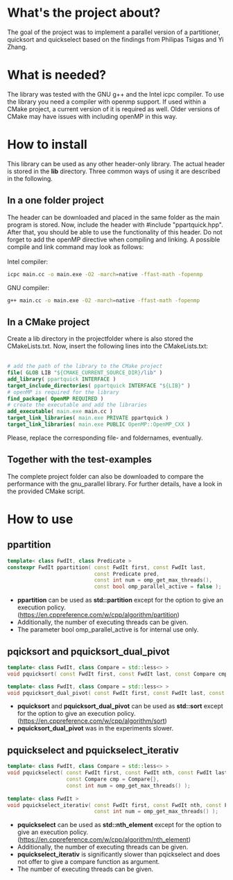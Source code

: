 # What's the project about?
The goal of the project was to implement a parallel version of a partitioner, quicksort and quickselect based on the findings from Philipas Tsigas and Yi Zhang.
# What is needed?
The library was tested with the GNU g++ and the Intel icpc compiler. To use the library you need a compiler with openmp support. If used within a CMake project, a current version of it is required as well. Older versions of CMake may have issues with including openMP in this way.
# How to install
This library can be used as any other header-only library. The actual header is stored in the **lib** directory. Three common ways of using it are described in the following. 
## In a one folder project
The header can be downloaded and placed in the same folder as the main program is stored. Now, include the header with #include "ppartquick.hpp". After that, you should be able to use the functionality of this header. Do not forget to add the openMP directive when compiling and linking. A possible compile and link command 
may look as follows:<br/><br/>
Intel compiler:
```bash
icpc main.cc -o main.exe -O2 -march=native -ffast-math -fopenmp
```
GNU compiler:
```bash
g++ main.cc -o main.exe -O2 -march=native -ffast-math -fopenmp
```
## In a CMake project
Create a lib directory in the projectfolder where is also stored the CMakeLists.txt. Now, insert the following lines into the CMakeLists.txt:<br/><br/>
```cmake
# add the path of the library to the CMake project
file( GLOB LIB "${CMAKE_CURRENT_SOURCE_DIR}/lib" )
add_library( ppartquick INTERFACE )
target_include_directories( ppartquick INTERFACE "${LIB}" )
# openMP is required for the library
find_package( OpenMP REQUIRED )
# create the executable and add the libraries
add_executable( main.exe main.cc )
target_link_libraries( main.exe PRIVATE ppartquick )
target_link_libraries( main.exe PUBLIC OpenMP::OpenMP_CXX )
```
Please, replace the corresponding file- and foldernames, eventually.
## Together with the test-examples
The complete project folder can also be downloaded to compare the performance with the gnu_parallel library.
For further details, have a look in the provided CMake script.
# How to use
## ppartition
```cpp
template< class FwdIt, class Predicate >
constexpr FwdIt ppartition( const FwdIt first, const FwdIt last,
                            const Predicate pred,
                            const int num = omp_get_max_threads(),
                            const bool omp_parallel_active = false );
```
- **ppartition** can be used as **std::partition** except for the option to give an execution policy. (https://en.cppreference.com/w/cpp/algorithm/partition)
- Additionally, the number of executing threads can be given.
- The parameter bool omp_parallel_active is for internal use only.
## pqicksort and pquicksort_dual_pivot
```cpp
template< class FwdIt, class Compare = std::less<> >
void pquicksort( const FwdIt first, const FwdIt last, const Compare cmp = Compare{} );

template< class FwdIt, class Compare = std::less<> >
void pquicksort_dual_pivot( const FwdIt first, const FwdIt last, const Compare cmp = Compare{} );
```
- **pquicksort** and **pquicksort_dual_pivot** can be used as **std::sort** except for the option to give an execution policy. (https://en.cppreference.com/w/cpp/algorithm/sort)
- **pquicksort_dual_pivot** was in the experiments slower.
## pquickselect and pquickselect_iterativ
```cpp
template< class FwdIt, class Compare = std::less<> >
void pquickselect( const FwdIt first, const FwdIt nth, const FwdIt last,
                   const Compare cmp = Compare{},
                   const int num = omp_get_max_threads() );
                   
template< class FwdIt >
void pquickselect_iterativ( const FwdIt first, const FwdIt nth, const FwdIt last,
                            const int num = omp_get_max_threads() );
```
- **pquickselect** can be used as **std::nth_element** except for the option to give an execution policy. (https://en.cppreference.com/w/cpp/algorithm/nth_element)
- Additionally, the number of executing threads can be given.
- **pquickselect_iterativ** is significantly slower than pqickselect and does not offer to give a compare function as argument.
- The number of executing threads can be given.
